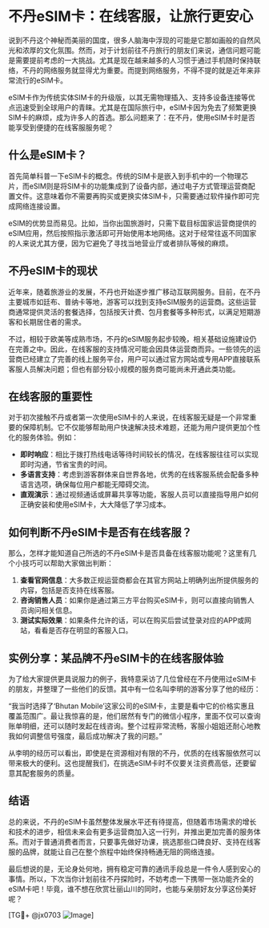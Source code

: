 # 不丹eSIM卡：在线客服，让旅行更安心

说到不丹这个神秘而美丽的国度，很多人脑海中浮现的可能是它那如画般的自然风光和浓厚的文化氛围。然而，对于计划前往不丹旅行的朋友们来说，通信问题可能是需要提前考虑的一大挑战。尤其是现在越来越多的人习惯于通过手机随时保持联络，不丹的网络服务就显得尤为重要。而提到网络服务，不得不提的就是近年来非常流行的eSIM卡。

eSIM卡作为传统实体SIM卡的升级版，以其无需物理插入、支持多设备连接等优点迅速受到全球用户的青睐。尤其是在国际旅行中，eSIM卡因为免去了频繁更换SIM卡的麻烦，成为许多人的首选。那么问题来了：在不丹，使用eSIM卡时是否能享受到便捷的在线客服服务呢？

## 什么是eSIM卡？

首先简单科普一下eSIM卡的概念。传统的SIM卡是嵌入到手机中的一个物理芯片，而eSIM则是将SIM卡的功能集成到了设备内部，通过电子方式管理运营商配置文件。这意味着你不需要再购买或更换实体SIM卡，只需要通过软件操作即可完成网络连接设置。

eSIM的优势显而易见。比如，当你出国旅游时，只需下载目标国家运营商提供的eSIM应用，然后按照指示激活即可开始使用本地网络。这对于经常往返不同国家的人来说尤其方便，因为它避免了寻找当地营业厅或者排队等候的麻烦。

## 不丹eSIM卡的现状

近年来，随着旅游业的发展，不丹也开始逐步推广移动互联网服务。目前，在不丹主要城市如廷布、普纳卡等地，游客可以找到支持eSIM服务的运营商。这些运营商通常提供灵活的套餐选择，包括按天计费、包月套餐等多种形式，以满足短期游客和长期居住者的需求。

不过，相较于欧美等成熟市场，不丹的eSIM服务起步较晚，相关基础设施建设仍在完善之中。因此，在线客服的支持情况可能会因具体运营商而异。一些领先的运营商已经建立了完善的线上服务平台，用户可以通过官方网站或专用APP直接联系客服人员解决问题；但也有部分较小规模的服务商可能尚未开通此类功能。

## 在线客服的重要性

对于初次接触不丹或者第一次使用eSIM卡的人来说，在线客服无疑是一个非常重要的保障机制。它不仅能够帮助用户快速解决技术难题，还能为用户提供更加个性化的服务体验。例如：

- **即时响应**：相比于拨打热线电话等待时间较长的情况，在线客服往往可以实现即时沟通，节省宝贵的时间。
- **多语言支持**：考虑到游客群体来自世界各地，优秀的在线客服系统会配备多种语言选项，确保每位用户都能无障碍交流。
- **直观演示**：通过视频通话或屏幕共享等功能，客服人员可以直接指导用户如何正确安装和使用eSIM卡，大大降低了学习成本。

## 如何判断不丹eSIM卡是否有在线客服？

那么，怎样才能知道自己所选的不丹eSIM卡是否具备在线客服功能呢？这里有几个小技巧可以帮助大家做出判断：

1. **查看官网信息**：大多数正规运营商都会在其官方网站上明确列出所提供服务的内容，包括是否支持在线客服。
2. **咨询销售人员**：如果你是通过第三方平台购买eSIM卡，则可以直接向销售人员询问相关信息。
3. **测试实际效果**：如果条件允许的话，可以在购买后尝试登录对应的APP或网站，看看是否存在明显的客服入口。

## 实例分享：某品牌不丹eSIM卡的在线客服体验

为了给大家提供更具说服力的例子，我特意采访了几位曾经在不丹使用过eSIM卡的朋友，并整理了一些他们的反馈。其中有一位名叫李明的游客分享了他的经历：

“我当时选择了‘Bhutan Mobile’这家公司的eSIM卡，主要是看中它的价格实惠且覆盖范围广。最让我惊喜的是，他们居然有专门的微信小程序，里面不仅可以查询账单明细，还可以随时发起在线咨询。整个过程非常流畅，客服小姐姐还耐心地教我如何调整信号强度，最后成功解决了我的问题。”

从李明的经历可以看出，即使是在资源相对有限的不丹，优质的在线客服依然可以带来极大的便利。这也提醒我们，在挑选eSIM卡时不仅要关注资费高低，还要留意其配套服务的质量。

## 结语

总的来说，不丹的eSIM卡虽然整体发展水平还有待提高，但随着市场需求的增长和技术的进步，相信未来会有更多运营商加入这一行列，并推出更加完善的服务体系。而对于普通消费者而言，只要事先做好功课，挑选那些口碑良好、支持在线客服的品牌，就能让自己在整个旅程中始终保持畅通无阻的网络连接。

最后想说的是，无论身处何地，拥有稳定可靠的通讯手段总是一件令人感到安心的事情。所以，下次当你计划前往不丹探险时，不妨考虑一下携带一张功能齐全的eSIM卡吧！毕竟，谁不想在欣赏壮丽山川的同时，也能与亲朋好友分享这份美好呢？

[TG💪+ @jx0703 ![Image](https://github.com/user-attachments/assets/dbca1d08-cadb-493c-b0ec-ad6f7a83f270)]